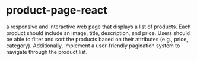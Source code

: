 # product-page-react
a responsive and interactive web page that displays a list of products. Each product should include an image, title, description, and price. Users should be able to filter and sort the products based on their attributes (e.g., price, category). Additionally, implement a user-friendly pagination system to navigate through the product list.
